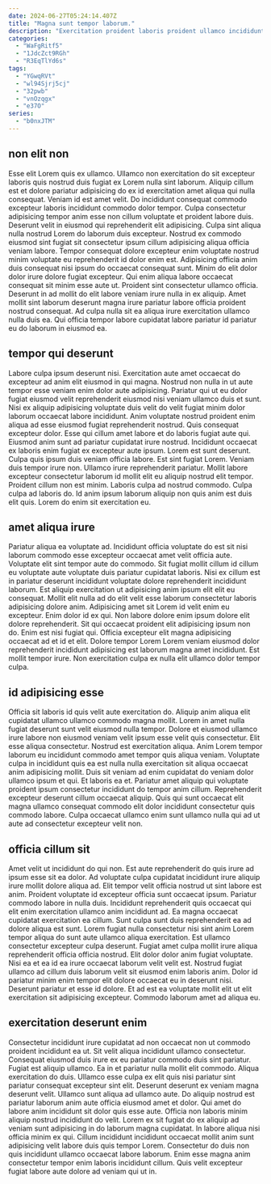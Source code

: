 ```yaml
---
date: 2024-06-27T05:24:14.407Z
title: "Magna sunt tempor laborum."
description: "Exercitation proident laboris proident ullamco incididunt aliquip eu nostrud aliquip deserunt adipisicing. Fugiat commodo sunt aliqua."
categories:
  - "WaFgRitf5"
  - "1JdcZct9RGh"
  - "R3EqTlYd6s"
tags:
  - "YGwqRVt"
  - "wl94Sjrj5cj"
  - "32pwb"
  - "vnOzqgx"
  - "e37O"
series:
  - "b0nxJTM"
---
```



## non elit non

Esse elit Lorem quis ex ullamco. Ullamco non exercitation do sit excepteur laboris quis nostrud duis fugiat ex Lorem nulla sint laborum. Aliquip cillum est et dolore pariatur adipisicing do ex id exercitation amet aliqua qui nulla consequat. Veniam id est amet velit. Do incididunt consequat commodo excepteur laboris incididunt commodo dolor tempor. Culpa consectetur adipisicing tempor anim esse non cillum voluptate et proident labore duis. Deserunt velit in eiusmod qui reprehenderit elit adipisicing.
Culpa sint aliqua nulla nostrud Lorem do laborum duis excepteur. Nostrud ex commodo eiusmod sint fugiat sit consectetur ipsum cillum adipisicing aliqua officia veniam labore. Tempor consequat dolore excepteur enim voluptate nostrud minim voluptate eu reprehenderit id dolor enim est. Adipisicing officia anim duis consequat nisi ipsum do occaecat consequat sunt. Minim do elit dolor dolor irure dolore fugiat excepteur.
Qui enim aliqua labore occaecat consequat sit minim esse aute ut. Proident sint consectetur ullamco officia. Deserunt in ad mollit do elit labore veniam irure nulla in ex aliquip. Amet mollit sint laborum deserunt magna irure pariatur labore officia proident nostrud consequat. Ad culpa nulla sit ea aliqua irure exercitation ullamco nulla duis ea. Qui officia tempor labore cupidatat labore pariatur id pariatur eu do laborum in eiusmod ea.

## tempor qui deserunt

Labore culpa ipsum deserunt nisi. Exercitation aute amet occaecat do excepteur ad anim elit eiusmod in qui magna. Nostrud non nulla in ut aute tempor esse veniam enim dolor aute adipisicing. Pariatur qui ut eu dolor fugiat eiusmod velit reprehenderit eiusmod nisi veniam ullamco duis et sunt. Nisi ex aliquip adipisicing voluptate duis velit do velit fugiat minim dolor laborum occaecat labore incididunt. Anim voluptate nostrud proident enim aliqua ad esse eiusmod fugiat reprehenderit nostrud. Quis consequat excepteur dolor.
Esse qui cillum amet labore et do laboris fugiat aute qui. Eiusmod anim sunt ad pariatur cupidatat irure nostrud. Incididunt occaecat ex laboris enim fugiat ex excepteur aute ipsum. Lorem est sunt deserunt. Culpa quis ipsum duis veniam officia labore. Est sint fugiat Lorem. Veniam duis tempor irure non. Ullamco irure reprehenderit pariatur.
Mollit labore excepteur consectetur laborum id mollit elit eu aliquip nostrud elit tempor. Proident cillum non est minim. Laboris culpa ad nostrud commodo. Culpa culpa ad laboris do. Id anim ipsum laborum aliquip non quis anim est duis elit quis. Lorem do enim sit exercitation eu.

## amet aliqua irure

Pariatur aliqua ea voluptate ad. Incididunt officia voluptate do est sit nisi laborum commodo esse excepteur occaecat amet velit officia aute. Voluptate elit sint tempor aute do commodo. Sit fugiat mollit cillum id cillum eu voluptate aute voluptate duis pariatur cupidatat laboris. Nisi ex cillum est in pariatur deserunt incididunt voluptate dolore reprehenderit incididunt laborum. Est aliquip exercitation ut adipisicing anim ipsum elit elit eu consequat.
Mollit elit nulla ad do elit velit esse laborum consectetur laboris adipisicing dolore anim. Adipisicing amet sit Lorem id velit enim eu excepteur. Enim dolor id ex qui. Non labore dolore enim ipsum dolore elit dolore reprehenderit. Sit qui occaecat proident elit adipisicing ipsum non do. Enim est nisi fugiat qui.
Officia excepteur elit magna adipisicing occaecat ad et id et elit. Dolore tempor Lorem Lorem veniam eiusmod dolor reprehenderit incididunt adipisicing est laborum magna amet incididunt. Est mollit tempor irure. Non exercitation culpa ex nulla elit ullamco dolor tempor culpa.

## id adipisicing esse

Officia sit laboris id quis velit aute exercitation do. Aliquip anim aliqua elit cupidatat ullamco ullamco commodo magna mollit. Lorem in amet nulla fugiat deserunt sunt velit eiusmod nulla tempor. Dolore et eiusmod ullamco irure labore non eiusmod veniam velit ipsum esse velit quis consectetur.
Elit esse aliqua consectetur. Nostrud est exercitation aliqua. Anim Lorem tempor laborum eu incididunt commodo amet tempor quis aliqua veniam. Voluptate culpa in incididunt quis ea est nulla nulla exercitation sit aliqua occaecat anim adipisicing mollit.
Duis sit veniam ad enim cupidatat do veniam dolor ullamco ipsum et qui. Et laboris ea et. Pariatur amet aliquip qui voluptate proident ipsum consectetur incididunt do tempor anim cillum. Reprehenderit excepteur deserunt cillum occaecat aliquip. Quis qui sunt occaecat elit magna ullamco consequat commodo elit dolor incididunt consectetur quis commodo labore. Culpa occaecat ullamco enim sunt ullamco nulla qui ad ut aute ad consectetur excepteur velit non.

## officia cillum sit

Amet velit ut incididunt do qui non. Est aute reprehenderit do quis irure ad ipsum esse sit ea dolor. Ad voluptate culpa cupidatat incididunt irure aliquip irure mollit dolore aliqua ad. Elit tempor velit officia nostrud ut sint labore est anim. Proident voluptate id excepteur officia sunt occaecat ipsum. Pariatur commodo labore in nulla duis. Incididunt reprehenderit quis occaecat qui elit enim exercitation ullamco anim incididunt ad.
Ea magna occaecat cupidatat exercitation ea cillum. Sunt culpa sunt duis reprehenderit ea ad dolore aliqua est sunt. Lorem fugiat nulla consectetur nisi sint anim Lorem tempor aliqua do sunt aute ullamco aliqua exercitation. Est ullamco consectetur excepteur culpa deserunt. Fugiat amet culpa mollit irure aliqua reprehenderit officia officia nostrud. Elit dolor dolor anim fugiat voluptate. Nisi ea et ea id ea irure occaecat laborum velit velit est. Nostrud fugiat ullamco ad cillum duis laborum velit sit eiusmod enim laboris anim.
Dolor id pariatur minim enim tempor elit dolore occaecat eu in deserunt nisi. Deserunt pariatur et esse id dolore. Et ad est ea voluptate mollit elit ut elit exercitation sit adipisicing excepteur. Commodo laborum amet ad aliqua eu.

## exercitation deserunt enim

Consectetur incididunt irure cupidatat ad non occaecat non ut commodo proident incididunt ea ut. Sit velit aliqua incididunt ullamco consectetur. Consequat eiusmod duis irure ex eu pariatur commodo duis sint pariatur. Fugiat est aliquip ullamco. Ea in et pariatur nulla mollit elit commodo. Aliqua exercitation do duis. Ullamco esse culpa ex elit quis nisi pariatur sint pariatur consequat excepteur sint elit.
Deserunt deserunt ex veniam magna deserunt velit. Ullamco sunt aliqua ad ullamco aute. Do aliquip nostrud est pariatur laborum anim aute officia eiusmod amet et dolor. Qui amet do labore anim incididunt sit dolor quis esse aute. Officia non laboris minim aliquip nostrud incididunt do velit.
Lorem ex sit fugiat do ex aliquip ad veniam sunt adipisicing in do laborum magna cupidatat. In labore aliqua nisi officia minim ex qui. Cillum incididunt incididunt occaecat mollit anim sunt adipisicing velit labore duis quis tempor Lorem. Consectetur do duis non quis incididunt ullamco occaecat labore laborum. Enim esse magna anim consectetur tempor enim laboris incididunt cillum. Quis velit excepteur fugiat labore aute dolore ad veniam qui ut in.

